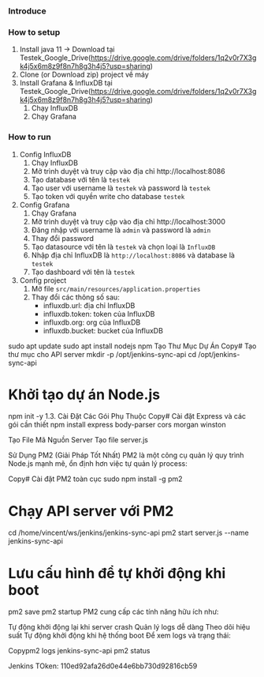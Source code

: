 ### Introduce


### How to setup
1. Install java 11 -> Download tại Testek_Google_Drive(https://drive.google.com/drive/folders/1q2v0r7X3gk4j5x6m8z9f8n7h8g3h4j5?usp=sharing)
2. Clone (or Download zip) project về máy
3. Install Grafana & InfluxDB tại Testek_Google_Drive(https://drive.google.com/drive/folders/1q2v0r7X3gk4j5x6m8z9f8n7h8g3h4j5?usp=sharing)
   1. Chạy InfluxDB
   2. Chạy Grafana

### How to run
1. Config InfluxDB
   1. Chạy InfluxDB
   2. Mở trình duyệt và truy cập vào địa chỉ http://localhost:8086
   3. Tạo database với tên là `testek`
   4. Tạo user với username là `testek` và password là `testek`
   5. Tạo token với quyền write cho database `testek`
2. Config Grafana
   1. Chạy Grafana
   2. Mở trình duyệt và truy cập vào địa chỉ http://localhost:3000
   3. Đăng nhập với username là `admin` và password là `admin`
   4. Thay đổi password
   5. Tạo datasource với tên là `testek` và chọn loại là `InfluxDB`
   6. Nhập địa chỉ InfluxDB là `http://localhost:8086` và database là `testek`
   7. Tạo dashboard với tên là `testek`
3. Config project
   1. Mở file `src/main/resources/application.properties`
   2. Thay đổi các thông số sau:
      - influxdb.url: địa chỉ InfluxDB
      - influxdb.token: token của InfluxDB
      - influxdb.org: org của InfluxDB
      - influxdb.bucket: bucket của InfluxDB

sudo apt update
sudo apt install nodejs npm
Tạo Thư Mục Dự Án
Copy# Tạo thư mục cho API server
mkdir -p /opt/jenkins-sync-api
cd /opt/jenkins-sync-api

# Khởi tạo dự án Node.js
npm init -y
1.3. Cài Đặt Các Gói Phụ Thuộc
Copy# Cài đặt Express và các gói cần thiết
npm install express body-parser cors morgan winston

Tạo File Mã Nguồn Server
Tạo file server.js

Sử Dụng PM2 (Giải Pháp Tốt Nhất)
PM2 là một công cụ quản lý quy trình Node.js mạnh mẽ, ổn định hơn việc tự quản lý process:

Copy# Cài đặt PM2 toàn cục
sudo npm install -g pm2

# Chạy API server với PM2
cd /home/vincent/ws/jenkins/jenkins-sync-api
pm2 start server.js --name jenkins-sync-api

# Lưu cấu hình để tự khởi động khi boot
pm2 save
pm2 startup
PM2 cung cấp các tính năng hữu ích như:

Tự động khởi động lại khi server crash
Quản lý logs dễ dàng
Theo dõi hiệu suất
Tự động khởi động khi hệ thống boot
Để xem logs và trạng thái:

Copypm2 logs jenkins-sync-api
pm2 status

Jenkins TOken: 110ed92afa26d0e44e6bb730d92816cb59
